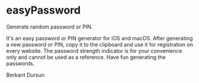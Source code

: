 # easyPassword
Generate random password or PIN.

It's an easy password or PIN generator for iOS and macOS. After generating a new password or PIN, copy it to the clipboard and use it for registration on every website. 
The password strength indicator is for your convenience only and cannot be used as a reference. Have fun generating the passwords.

Berkant Dursun


